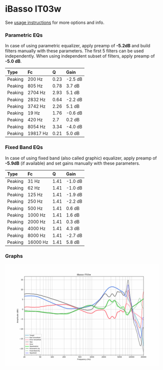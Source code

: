# iBasso IT03w
See [usage instructions](https://github.com/jaakkopasanen/AutoEq#usage) for more options and info.

### Parametric EQs
In case of using parametric equalizer, apply preamp of **-5.2dB** and build filters manually
with these parameters. The first 5 filters can be used independently.
When using independent subset of filters, apply preamp of **-5.0 dB**.

| Type    | Fc       |    Q | Gain    |
|:--------|:---------|:-----|:--------|
| Peaking | 200 Hz   | 0.23 | -2.5 dB |
| Peaking | 805 Hz   | 0.78 | 3.7 dB  |
| Peaking | 2704 Hz  | 2.93 | 5.1 dB  |
| Peaking | 2832 Hz  | 0.64 | -2.2 dB |
| Peaking | 3742 Hz  | 2.26 | 5.1 dB  |
| Peaking | 19 Hz    | 1.76 | -0.6 dB |
| Peaking | 420 Hz   | 2.7  | 0.2 dB  |
| Peaking | 8054 Hz  | 3.34 | -4.0 dB |
| Peaking | 19817 Hz | 0.21 | 5.0 dB  |

### Fixed Band EQs
In case of using fixed band (also called graphic) equalizer, apply preamp of **-5.9dB**
(if available) and set gains manually with these parameters.

| Type    | Fc       |    Q | Gain    |
|:--------|:---------|:-----|:--------|
| Peaking | 31 Hz    | 1.41 | -1.0 dB |
| Peaking | 62 Hz    | 1.41 | -1.0 dB |
| Peaking | 125 Hz   | 1.41 | -1.9 dB |
| Peaking | 250 Hz   | 1.41 | -2.2 dB |
| Peaking | 500 Hz   | 1.41 | 0.6 dB  |
| Peaking | 1000 Hz  | 1.41 | 1.6 dB  |
| Peaking | 2000 Hz  | 1.41 | 0.3 dB  |
| Peaking | 4000 Hz  | 1.41 | 4.3 dB  |
| Peaking | 8000 Hz  | 1.41 | -2.7 dB |
| Peaking | 16000 Hz | 1.41 | 5.8 dB  |

### Graphs
![](./iBasso%20IT03w.png)